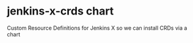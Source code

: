 # jenkins-x-crds chart

Custom Resource Definitions for Jenkins X so we can install CRDs via a chart

